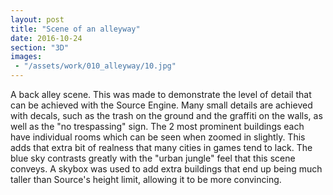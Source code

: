 ```yaml
---
layout: post
title: "Scene of an alleyway"
date: 2016-10-24
section: "3D"
images:
 - "/assets/work/010_alleyway/10.jpg"
---
```


A back alley scene. This was made to demonstrate the level of detail that can be achieved with the Source Engine. Many small details are achieved with decals, such as the
trash on the ground and the graffiti on the walls, as well as the "no trespassing" sign. The 2 most prominent buildings each have individual rooms which can be seen when zoomed
in slightly. This adds that extra bit of realness that many cities in games tend to lack. The blue sky contrasts greatly with the "urban jungle" feel that this scene conveys.
A skybox was used to add extra buildings that end up being much taller than Source's height limit, allowing it to be more convincing.
